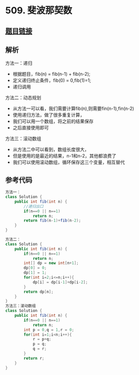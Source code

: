 # 509. 斐波那契数

## [题目链接](https://leetcode-cn.com/problems/fibonacci-number/)

## 解析
方法一：递归
- 根据题目，fib(n) = fib(n-1) + fib(n-2);
- 定义递归终止条件，fib(0) = 0,fib(1)=1;
- 递归调用

方法二：动态规划
- 从方法一可以看，我们需要计算fib(n),则需要fin(n-1),fin(n-2)
- 使用递归方法，做了很多重复计算，
- 我们可以用一个数组，将之前的结果保存
- 之后直接使用即可

方法三：滚动数组
- 从方法二中可以看到，数组长度很大，
- 但是使用的是最近的结果，n-1和n-2，其他都浪费了
- 我们可以使用滚动数组，循环保存这三个变量，相互替代

## 参考代码
```Java
方法一：
class Solution {
    public int fib(int n) {
        //递归出口
        if(n==0 || n==1)
            return n;
        return fib(n-1)+fib(n-2);
    }
}

方法二：
class Solution {
    public int fib(int n) {
        if(n==0 || n==1)
            return n;
        int[] dp = new int[n+1];
        dp[0] = 0;
        dp[1] = 1;
        for(int i=2;i<=n;i++){
            dp[i] = dp[i-1]+dp[i-2];
        }
        return dp[n];
    }
}
方法三：滚动数组
class Solution {
    public int fib(int n) {
        if(n==0 || n==1)
            return n;
        int p = 0,q = 1,r = 0;
        for(int i=1;i<n;i++){
            r = p+q;
            p = q;
            q = r;
        }
        return r;
    }
}
```